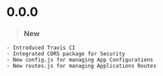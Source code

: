 # 0.0.0
> ### New
    - Introduced Travis CI
    - Integrated CORS package for Security
    - New config.js for managing App Configurations
    - New routes.js for managing Applications Routes
